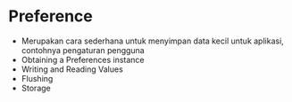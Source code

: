 # Preference

* Merupakan cara sederhana untuk menyimpan data kecil untuk aplikasi, contohnya pengaturan pengguna
* Obtaining a Preferences instance
* Writing and Reading Values
* Flushing
* Storage
